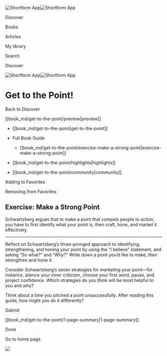 ![Shortform App](/img/logo.36a2399e.svg)![Shortform App](/img/logo-dark.70c1b072.svg)

Discover

Books

Articles

My library

Search

Discover

![Shortform App](/img/logo.36a2399e.svg)![Shortform App](/img/logo-dark.70c1b072.svg)

# Get to the Point!

Back to Discover

[[book_md/get-to-the-point/preview|preview]]

  * [[book_md/get-to-the-point|get-to-the-point]]
  * Full Book Guide

    * [[book_md/get-to-the-point/exercise-make-a-strong-point|exercise-make-a-strong-point]]
  * [[book_md/get-to-the-point/highlights|highlights]]
  * [[book_md/get-to-the-point/community|community]]



Adding to Favorites 

Removing from Favorites 

## Exercise: Make a Strong Point

Schwartzberg argues that to make a point that compels people to action, you have to first identify what your point is, then craft, hone, and market it effectively.

* * *

Reflect on Schwartzberg’s three-pronged approach to identifying, strengthening, and honing your point by using the “I believe” statement, and asking “So what?” and “Why?” Write down a point you’d like to make, then strengthen and hone it.

Consider Schwartzberg’s seven strategies for marketing your point—for instance, silence your inner criticism, choose your first word, pause, and project confidence. Which strategies do you think will be most helpful to you and why?

Think about a time you pitched a point unsuccessfully. After reading this guide, how might you do it differently?

Submit 

[[book_md/get-to-the-point/1-page-summary|1-page-summary]]

Done

Go to home page 

![](https://bat.bing.com/action/0?ti=56018282&Ver=2&mid=51981dfa-50a7-47da-b07c-14a53b7d29ad&sid=49fff5b0636c11eeb9c611038afc8668&vid=4a005010636c11ee80c703d4c4a7acd5&vids=0&msclkid=N&pi=0&lg=en-US&sw=800&sh=600&sc=24&nwd=1&tl=Shortform%20%7C%20Get%20to%20the%20Point!&p=https%3A%2F%2Fwww.shortform.com%2Fapp%2Fbook%2Fget-to-the-point%2Fexercise-make-a-strong-point&r=&lt=441&evt=pageLoad&sv=1&rn=478010)
